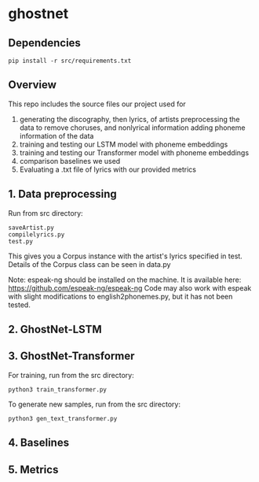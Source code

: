 # ghostnet
## Dependencies
```
pip install -r src/requirements.txt
```

## Overview
This repo includes the source files our project used for
1)  generating the discography, then lyrics, of artists 
    preprocessing the data to remove choruses, and nonlyrical information
    adding phoneme information of the data
2)  training and testing our LSTM model with phoneme embeddings
3)  training and testing our Transformer model with phoneme embeddings
4)  comparison baselines we used
5)  Evaluating a .txt file of lyrics with our provided metrics
   
## 1. Data preprocessing
Run from src directory:
```
saveArtist.py
compilelyrics.py
test.py
```

This gives you a Corpus instance with the artist's lyrics specified in test.
Details of the Corpus class can be seen in data.py

Note: espeak-ng should be installed on the machine. It is available here: https://github.com/espeak-ng/espeak-ng
Code may also work with espeak with slight modifications to english2phonemes.py, but it has not been tested.

## 2. GhostNet-LSTM

## 3. GhostNet-Transformer
For training, run from the src directory: 
```
python3 train_transformer.py
```

To generate new samples, run from the src directory: 
```
python3 gen_text_transformer.py
```

## 4. Baselines

## 5. Metrics




